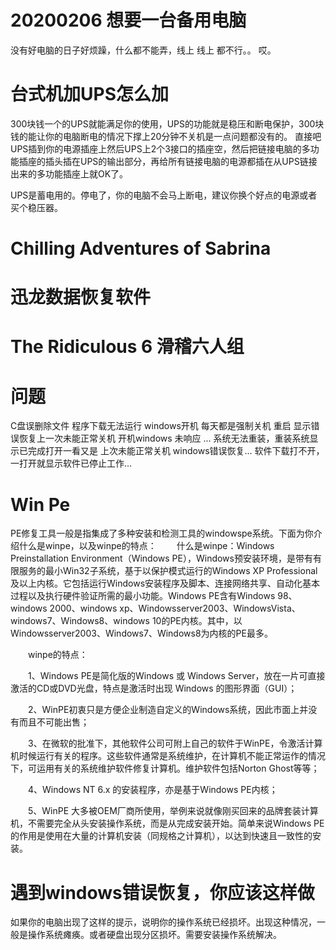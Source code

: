 
# 20200206 想要一台备用电脑

没有好电脑的日子好烦躁，什么都不能弄，线上 线上 都不行。。 哎。

# 台式机加UPS怎么加

300块钱一个的UPS就能满足你的使用，UPS的功能就是稳压和断电保护，300块钱的能让你的电脑断电的情况下撑上20分钟不关机是一点问题都没有的。 直接吧UPS插到你的电源插座上然后UPS上2个3接口的插座空，然后把链接电脑的多功能插座的插头插在UPS的输出部分，再给所有链接电脑的电源都插在从UPS链接出来的多功能插座上就OK了。

UPS是蓄电用的。停电了，你的电脑不会马上断电，建议你换个好点的电源或者买个稳压器。


# Chilling Adventures of Sabrina

# 迅龙数据恢复软件

# The Ridiculous 6  滑稽六人组

# 问题

C盘误删除文件 程序下载无法运行 windows开机  每天都是强制关机 重启  显示错误恢复上一次未能正常关机   开机windows 未响应 ...   系统无法重装，重装系统显示已完成打开一看又是 上次未能正常关机 windows错误恢复...  软件下载打不开，一打开就显示软件已停止工作...

# Win Pe

PE修复工具一般是指集成了多种安装和检测工具的windowspe系统。下面为你介绍什么是winpe，以及winpe的特点：
　　什么是winpe：Windows Preinstallation Environment（Windows PE），Windows预安装环境，是带有有限服务的最小Win32子系统，基于以保护模式运行的Windows XP Professional及以上内核。它包括运行Windows安装程序及脚本、连接网络共享、自动化基本过程以及执行硬件验证所需的最小功能。Windows PE含有Windows 98、windows 2000、windows xp、Windowsserver2003、WindowsVista、windows7、Windows8、windows 10的PE内核。其中，以Windowsserver2003、Windows7、Windows8为内核的PE最多。

　　winpe的特点：

　　1、Windows PE是简化版的Windows 或 Windows Server，放在一片可直接激活的CD或DVD光盘，特点是激活时出现 Windows 的图形界面（GUI）；

　　2、WinPE初衷只是方便企业制造自定义的Windows系统，因此市面上并没有而且不可能出售；

　　3、在微软的批准下，其他软件公司可附上自己的软件于WinPE，令激活计算机时候运行有关的程序。这些软件通常是系统维护，在计算机不能正常运作的情况下，可运用有关的系统维护软件修复计算机。维护软件包括Norton Ghost等等；

　　4、Windows NT 6.x 的安装程序，亦是基于Windows PE内核；

　　5、WinPE 大多被OEM厂商所使用，举例来说就像刚买回来的品牌套装计算机，不需要完全从头安装操作系统，而是从完成安装开始。简单来说Windows PE的作用是使用在大量的计算机安装（同规格之计算机），以达到快速且一致性的安装。
  
  

# 遇到windows错误恢复，你应该这样做

如果你的电脑出现了这样的提示，说明你的操作系统已经损坏。出现这种情况，一般是操作系统瘫痪。或者硬盘出现分区损坏。需要安装操作系统解决。


